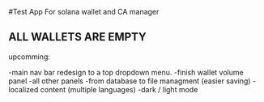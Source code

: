 #Test App For solana wallet and CA manager

## ALL WALLETS ARE EMPTY ##

upcomming:

-main nav bar redesign to a top dropdown menu.
-finish wallet volume panel
-all other panels
-from database to file managment (easier saving)
-localized content (multiple languages)
-dark / light mode